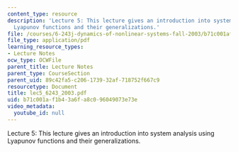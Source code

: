 ```yaml
---
content_type: resource
description: 'Lecture 5: This lecture gives an introduction into system analysis using
  Lyapunov functions and their generalizations.'
file: /courses/6-243j-dynamics-of-nonlinear-systems-fall-2003/b71c001af1b43a6fa8c096049073e73e_lec5_6243_2003.pdf
file_type: application/pdf
learning_resource_types:
- Lecture Notes
ocw_type: OCWFile
parent_title: Lecture Notes
parent_type: CourseSection
parent_uid: 89c42fa5-c206-1739-32af-718752f667c9
resourcetype: Document
title: lec5_6243_2003.pdf
uid: b71c001a-f1b4-3a6f-a8c0-96049073e73e
video_metadata:
  youtube_id: null
---
```

Lecture 5: This lecture gives an introduction into system analysis using Lyapunov functions and their generalizations.